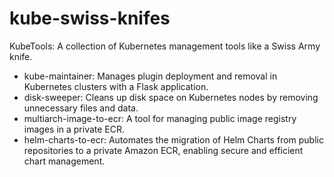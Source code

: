# kube-swiss-knifes

KubeTools: A collection of Kubernetes management tools like a Swiss Army knife.

- kube-maintainer: Manages plugin deployment and removal in Kubernetes clusters with a Flask application.
- disk-sweeper: Cleans up disk space on Kubernetes nodes by removing unnecessary files and data.
- multiarch-image-to-ecr: A tool for managing public image registry images in a private ECR.
- helm-charts-to-ecr: Automates the migration of Helm Charts from public repositories to a private Amazon ECR, enabling secure and efficient chart management.

